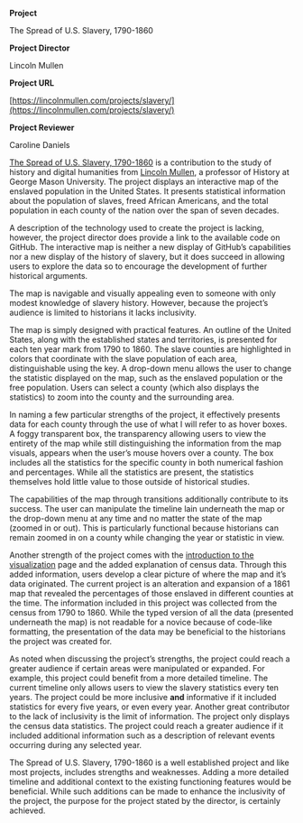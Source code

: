 **Project** 

The Spread of U.S. Slavery, 1790-1860

**Project Director**

Lincoln Mullen

**Project URL**

[https://lincolnmullen.com/projects/slavery/](https://lincolnmullen.com/projects/slavery/)

**Project Reviewer**

Caroline Daniels


[The Spread of U.S. Slavery, 1790-1860](https://lincolnmullen.com/projects/slavery/) is a contribution to the study of history and digital humanities from [Lincoln Mullen](https://lincolnmullen.com), a professor of History at George Mason University. The project displays an interactive map of the enslaved population in the United States. It presents statistical information about the population of slaves, freed African Americans, and the total population in each county of the nation over the span of seven decades. 

A description of the technology used to create the project is lacking, however, the project director does provide a link to the available code on GitHub. The interactive map is neither a new display of GitHub’s capabilities nor a new display of the history of slavery, but it does succeed in allowing users to explore the data so to encourage the development of further historical arguments. 

The map is navigable and visually appealing even to someone with only modest knowledge of slavery history. However, because the project’s audience is limited to historians it lacks inclusivity.

The map is simply designed with practical features. An outline of the United States, along with the established states and territories, is presented for each ten year mark from 1790 to 1860. The slave counties are highlighted in colors that coordinate with the slave population of each area, distinguishable using the key. A drop-down menu allows the user to change the statistic displayed on the map, such as the enslaved population or the free population. Users can select a county (which also displays the statistics) to zoom into the county and the surrounding area. 

In naming a few particular strengths of the project, it effectively presents data for each county through the use of what I will refer to as hover boxes. A foggy transparent box, the transparency allowing users to view the entirety of the map while still distinguishing the information from the map visuals, appears when the user’s mouse hovers over a county. The box includes all the statistics for the specific county in both numerical fashion and percentages. While all the statistics are present, the statistics themselves hold little value to those outside of historical studies. 

The capabilities of the map through transitions additionally contribute to its success. The user can manipulate the timeline lain underneath the map or the drop-down menu at any time and no matter the state of the map (zoomed in or out). This is particularly functional because historians can remain zoomed in on a county while changing the year or statistic in view. 

Another strength of the project comes with the [introduction to the visualization](https://lincolnmullen.com/blog/mapping-the-spread-of-american-slavery/) page and the added explanation of census data. Through this added information, users develop a clear picture of where the map and it’s data originated. The current project is an alteration and expansion of a 1861 map that revealed the percentages of those enslaved in different counties at the time. The information included in this project was collected from the census from 1790 to 1860. While the typed version of all the data (presented underneath the map) is not readable for a novice because of code-like formatting, the presentation of the data may be beneficial to the historians the project was created for. 

As noted when discussing the project’s strengths, the project could reach a greater audience if certain areas were manipulated or expanded. For example, this project could benefit from a more detailed timeline. The current timeline only allows users to view the slavery statistics every ten years. The project could be more inclusive **and** informative if it included statistics for every five years, or even every year. Another great contributor to the lack of inclusivity is the limit of information. The project only displays the census data statistics. The project could reach a greater audience if it included additional information such as a description of relevant events occurring during any selected year. 

The Spread of U.S. Slavery, 1790-1860 is a well established project and like most projects, includes strengths and weaknesses. Adding a more detailed timeline and additional context to the existing functioning features would be beneficial. While such additions can be made to enhance the inclusivity of the project, the purpose for the project stated by the director, is certainly achieved. 
